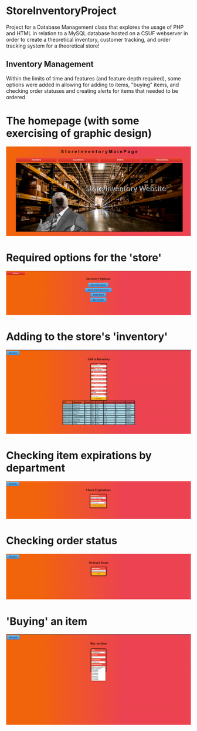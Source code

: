 # StoreInventoryProject
Project for a Database Management class that explores the usage of PHP and HTML in relation to a MySQL database hosted on a CSUF webserver in order to create a theoretical inventory, customer tracking, and order tracking system for a theoretical store!

## Inventory Management 
Within the limits of time and features (and feature depth required), some options were added in allowing for adding to items, "buying" items, and checking order statuses and creating alerts for items that needed to be ordered

# The homepage (with some exercising of graphic design)
![homepage](https://github.com/UnitedPuggs/StoreInventoryProject/blob/main/mainpagerm.png)

# Required options for the 'store'
![options](https://github.com/UnitedPuggs/StoreInventoryProject/blob/main/inventoryoptrm.png)

# Adding to the store's 'inventory'
![add](https://github.com/UnitedPuggs/StoreInventoryProject/blob/main/addtoinventoryrm.png)

# Checking item expirations by department
![exp](https://github.com/UnitedPuggs/StoreInventoryProject/blob/main/expirationsrm.png)

# Checking order status
![order](https://github.com/UnitedPuggs/StoreInventoryProject/blob/main/orderrm.png)

# 'Buying' an item
![buy](https://github.com/UnitedPuggs/StoreInventoryProject/blob/main/buyitemrm.png)
